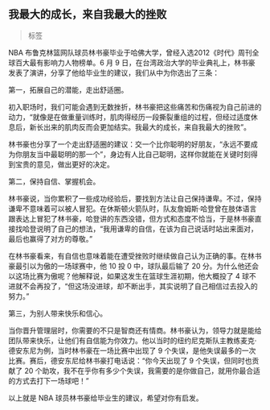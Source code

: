 ## 我最大的成长，来自我最大的挫败

> 标签

NBA 布鲁克林篮网队球员林书豪毕业于哈佛大学，曾经入选2012《时代》周刊全球百大最有影响力人物榜单。6 月 9 日，在台湾政治大学的毕业典礼上，林书豪发表了演讲，分享了他给毕业生的建议，我们从中为你选出了三条：

第一，拓展自己的潜能，走出舒适圈。

初入职场时，我们可能会遇到无数挫折，林书豪把这些痛苦和伤痛视为自己前进的动力，“就像是在做重量训练时，肌肉得经历一段撕裂重组的过程，但经过适度休息后，新长出来的肌肉反而会更加结实。我最大的成长，来自我最大的挫败”。

林书豪也分享了一个走出舒适圈的建议：交一个比你聪明的好朋友，“永远不要成为你朋友当中最聪明的那一个”，身边有人比自己聪明，这样你就能在关键时刻得到宝贵的意见，做出更好的决定。

第二，保持自信、掌握机会。

林书豪说，当你累积了一些成功经验后，要找到方法让自己保持谦卑。不过，保持谦卑不意味着可以被人冒犯。在休斯顿火箭队时，队友詹姆斯·哈登曾在肢体语言跟表达上冒犯了林书豪，哈登讲的东西没错，但方式和态度不恰当，于是林书豪直接找哈登说明了自己的想法，“我用谦卑的自信，在该为自己说话时站出来面对，最后也赢得了对方的尊敬。”

在林书豪看来，有自信也意味着能在遭受挫败时继续做自己认为正确的事。在林书豪最引以为傲的一场球赛中，他 10 投 0 中，球队最后输了 20 分。为什么他还会以这场比赛为傲呢？他解释说，如果这发生在篮球生涯初期，他大概投了 4 球不进就不会再投了，“但这场没进球，却不断出手，其实说明了自己相信过去投入的努力。”

第三，为别人带来快乐和信心。

当你晋升管理层时，你需要的不只是智商还有情商。林书豪认为，领导力就是能给团队带来快乐，让他们有自信能为你效力。他以当时的纽约尼克斯队主教练麦克·德安东尼为例，当时林书豪在一场比赛中出现了 9 个失误，是他失误最多的一次比赛。赛后，德安东尼给林书豪打电话说：“你今天出现了 9 个失误，但同时也贡献了 20 个助攻，我不在乎你有多少个失误，我需要的是你做自己，就用你最合适的方式去打下一场球吧！”

以上就是 NBA 球员林书豪给毕业生的建议，希望对你有启发。